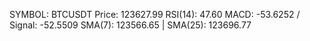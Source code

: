 SYMBOL: BTCUSDT
Price: 123627.99
RSI(14): 47.60
MACD: -53.6252 / Signal: -52.5509
SMA(7): 123566.65 | SMA(25): 123696.77
